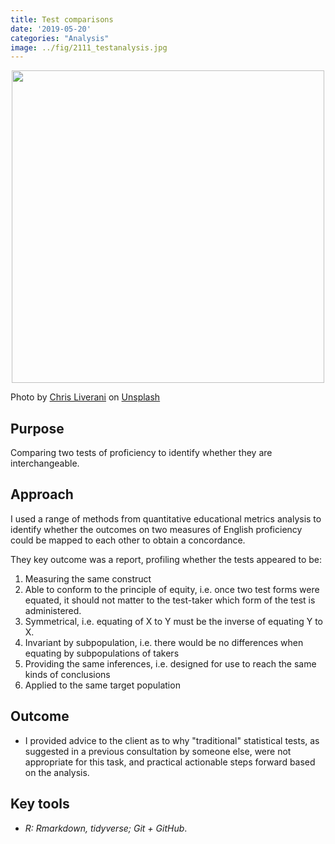 ```yaml
---
title: Test comparisons
date: '2019-05-20'
categories: "Analysis"
image: ../fig/2111_testanalysis.jpg
---
```


<p align="center">
<img src="https://daryavanichkina.com/fig/2111_testanalysis.jpg" width="500" />
</p>

Photo by <a href="https://unsplash.com/@chrisliverani?utm_source=unsplash&utm_medium=referral&utm_content=creditCopyText">Chris Liverani</a> on <a href="https://unsplash.com/s/photos/test?utm_source=unsplash&utm_medium=referral&utm_content=creditCopyText">Unsplash</a>
  

## Purpose

Comparing two tests of proficiency to identify whether they are interchangeable. 

## Approach

I used a range of methods from quantitative educational metrics analysis to identify whether the outcomes on two measures of English proficiency could be mapped to each other to obtain a concordance. 

They key outcome was a report, profiling whether the tests appeared to be:

1. Measuring the same construct
2. Able to conform to the principle of equity, i.e. once two test forms were equated, it should not matter to the test-taker which form of the test is administered.
3. Symmetrical, i.e. equating of X to Y must be the inverse of equating Y to X.
4. Invariant by subpopulation, i.e. there would be no differences when equating by subpopulations of takers
5. Providing the same inferences, i.e. designed for use to reach the same kinds of conclusions
6. Applied to the same target population



## Outcome

- I provided advice to the client as to why "traditional" statistical tests, as suggested in a previous consultation by someone else, were not appropriate for this task, and practical actionable steps forward based on the analysis.


## Key tools
- *R: Rmarkdown, tidyverse; Git + GitHub*.